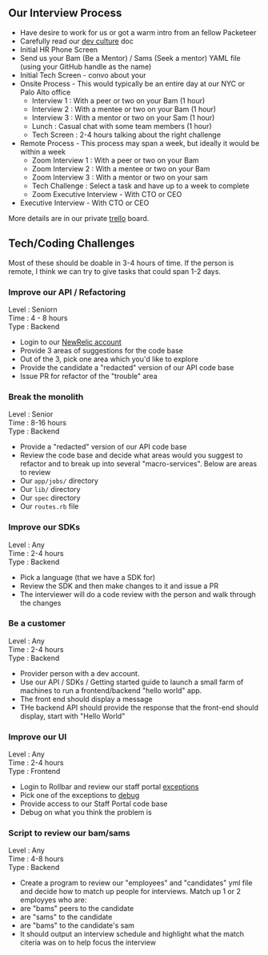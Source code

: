 ## Our Interview Process

* Have desire to work for us or got a warm intro from an fellow Packeteer
 * Carefully read our [dev culture](culture.md) doc
* Initial HR Phone Screen
* Send us your Bam (Be a Mentor) / Sams (Seek a mentor) YAML file (using your GitHub handle as the name)
* Initial Tech Screen - convo about your 
* Onsite Process - This would typically be an entire day at our NYC or Palo Alto office
    * Interview 1 : With a peer or two on your Bam (1 hour)
    * Interview 2 : With a mentee or two on your Bam (1 hour)
    * Interview 3 : With a mentor or two on your Sam (1 hour)
    * Lunch : Casual chat with some team members (1 hour)
    * Tech Screen : 2-4 hours talking about the right challenge
* Remote Process - This process may span a week, but ideally it would be within a week
    * Zoom Interview 1 : With a peer or two on your Bam
    * Zoom Interview 2 : With a mentee or two on your Bam
    * Zoom Interview 3 : With a mentor or two on your sam
    * Tech Challenge : Select a task and have up to a week to complete
    * Zoom Executive Interview - With CTO or CEO
* Executive Interview - With CTO or CEO

More details are in our private [trello](https://trello.com/b/pVJcxCm6/software-hiring) board.

## Tech/Coding Challenges

Most of these should be doable in 3-4 hours of time.  If the person is remote, I think we can try to give tasks that could span 1-2 days.

### Improve our API / Refactoring

Level : Seniorn    
Time : 4 - 8 hours   
Type : Backend   

* Login to our [NewRelic account](https://rpm.newrelic.com/accounts/45249/applications/9068939)
 * Provide 3 areas of suggestions for the code base
 * Out of the 3, pick one area which you'd like to explore
* Provide the candidate a "redacted" version of our API code base
* Issue PR for refactor of the "trouble" area

### Break the monolith

Level : Senior   
Time : 8-16 hours   
Type : Backend   

* Provide a "redacted" version of our API code base
* Review the code base and decide what areas would you suggest to refactor and to break up into several "macro-services".  Below are areas to review
 * Our `app/jobs/` directory
 * Our `lib/` directory
 * Our `spec` directory
 * Our `routes.rb` file

### Improve our SDKs

Level : Any   
Time : 2-4 hours   
Type : Backend   

* Pick a language (that we have a SDK for)
* Review the SDK and then make changes to it and issue a PR
* The interviewer will do a code review with the person and walk through the changes

### Be a customer

Level : Any   
Time : 2-4 hours   
Type : Backend   

* Provider person with a dev account.
* Use our API / SDKs / Getting started guide to launch a small farm of machines to run a frontend/backend "hello world" app.
 * The front end should display a message
 * THe backend API should provide the response that the front-end should display, start with "Hello World"

### Improve our UI

Level : Any   
Time : 2-4 hours   
Type : Frontend   

* Login to Rollbar and review our staff portal [exceptions](https://rollbar.com/Packet/Staff-Portal/)
* Pick one of the exceptions to [debug](https://rollbar.com/Packet/Staff-Portal/items/2414/)
* Provide access to our Staff Portal code base
* Debug on what you think the problem is

### Script to review our bam/sams

Level : Any   
Time : 4-8 hours   
Type : Backend   

* Create a program to review our "employees" and "candidates" yml file and decide how to match up people for interviews.  Match up 1 or 2 employyes who are:
 * are "bams" peers to the candidate
 * are "sams" to the candidate
 * are "bams" to the candidate's sam
* It should output an interview schedule and highlight what the match citeria was on to help focus the interview